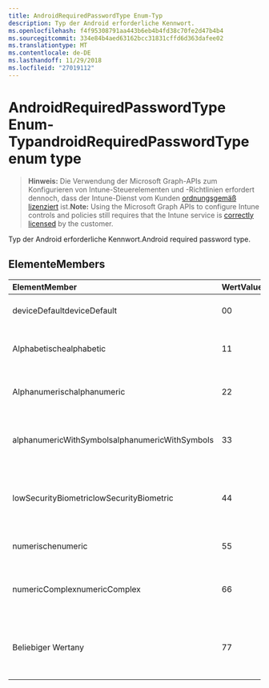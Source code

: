```yaml
---
title: AndroidRequiredPasswordType Enum-Typ
description: Typ der Android erforderliche Kennwort.
ms.openlocfilehash: f4f95308791aa443b6eb4b4fd38c70fe2d47b4b4
ms.sourcegitcommit: 334e84b4aed63162bcc31831cffd6d363dafee02
ms.translationtype: MT
ms.contentlocale: de-DE
ms.lasthandoff: 11/29/2018
ms.locfileid: "27019112"
---
```

# <a name="androidrequiredpasswordtype-enum-type"></a><span data-ttu-id="119cd-103">AndroidRequiredPasswordType Enum-Typ</span><span class="sxs-lookup"><span data-stu-id="119cd-103">androidRequiredPasswordType enum type</span></span>

> <span data-ttu-id="119cd-104">**Hinweis:** Die Verwendung der Microsoft Graph-APIs zum Konfigurieren von Intune-Steuerelementen und -Richtlinien erfordert dennoch, dass der Intune-Dienst vom Kunden [ordnungsgemäß lizenziert](https://go.microsoft.com/fwlink/?linkid=839381) ist.</span><span class="sxs-lookup"><span data-stu-id="119cd-104">**Note:** Using the Microsoft Graph APIs to configure Intune controls and policies still requires that the Intune service is [correctly licensed](https://go.microsoft.com/fwlink/?linkid=839381) by the customer.</span></span>

<span data-ttu-id="119cd-105">Typ der Android erforderliche Kennwort.</span><span class="sxs-lookup"><span data-stu-id="119cd-105">Android required password type.</span></span>
## <a name="members"></a><span data-ttu-id="119cd-106">Elemente</span><span class="sxs-lookup"><span data-stu-id="119cd-106">Members</span></span>
|<span data-ttu-id="119cd-107">Element</span><span class="sxs-lookup"><span data-stu-id="119cd-107">Member</span></span>|<span data-ttu-id="119cd-108">Wert</span><span class="sxs-lookup"><span data-stu-id="119cd-108">Value</span></span>|<span data-ttu-id="119cd-109">Beschreibung</span><span class="sxs-lookup"><span data-stu-id="119cd-109">Description</span></span>|
|:---|:---|:---|
|<span data-ttu-id="119cd-110">deviceDefault</span><span class="sxs-lookup"><span data-stu-id="119cd-110">deviceDefault</span></span>|<span data-ttu-id="119cd-111">0</span><span class="sxs-lookup"><span data-stu-id="119cd-111">0</span></span>|<span data-ttu-id="119cd-112">Gerät Standardwert, keine beabsichtigt.</span><span class="sxs-lookup"><span data-stu-id="119cd-112">Device default value, no intent.</span></span>|
|<span data-ttu-id="119cd-113">Alphabetische</span><span class="sxs-lookup"><span data-stu-id="119cd-113">alphabetic</span></span>|<span data-ttu-id="119cd-114">1</span><span class="sxs-lookup"><span data-stu-id="119cd-114">1</span></span>|<span data-ttu-id="119cd-115">Alphabetische erforderliche Kennwort.</span><span class="sxs-lookup"><span data-stu-id="119cd-115">Alphabetic password required.</span></span>|
|<span data-ttu-id="119cd-116">Alphanumerisch</span><span class="sxs-lookup"><span data-stu-id="119cd-116">alphanumeric</span></span>|<span data-ttu-id="119cd-117">2</span><span class="sxs-lookup"><span data-stu-id="119cd-117">2</span></span>|<span data-ttu-id="119cd-118">Alphanumerisches Kennwort erforderlich.</span><span class="sxs-lookup"><span data-stu-id="119cd-118">Alphanumeric password required.</span></span>|
|<span data-ttu-id="119cd-119">alphanumericWithSymbols</span><span class="sxs-lookup"><span data-stu-id="119cd-119">alphanumericWithSymbols</span></span>|<span data-ttu-id="119cd-120">3</span><span class="sxs-lookup"><span data-stu-id="119cd-120">3</span></span>|<span data-ttu-id="119cd-121">Alphanumerisch mit Symbole erforderliche Kennwort.</span><span class="sxs-lookup"><span data-stu-id="119cd-121">Alphanumeric with symbols password required.</span></span>|
|<span data-ttu-id="119cd-122">lowSecurityBiometric</span><span class="sxs-lookup"><span data-stu-id="119cd-122">lowSecurityBiometric</span></span>|<span data-ttu-id="119cd-123">4</span><span class="sxs-lookup"><span data-stu-id="119cd-123">4</span></span>|<span data-ttu-id="119cd-124">Niedrige Sicherheit Biometrik basierend erforderliche Kennwort.</span><span class="sxs-lookup"><span data-stu-id="119cd-124">Low security biometrics based password required.</span></span>|
|<span data-ttu-id="119cd-125">numerische</span><span class="sxs-lookup"><span data-stu-id="119cd-125">numeric</span></span>|<span data-ttu-id="119cd-126">5</span><span class="sxs-lookup"><span data-stu-id="119cd-126">5</span></span>|<span data-ttu-id="119cd-127">Numerische erforderliche Kennwort.</span><span class="sxs-lookup"><span data-stu-id="119cd-127">Numeric password required.</span></span>|
|<span data-ttu-id="119cd-128">numericComplex</span><span class="sxs-lookup"><span data-stu-id="119cd-128">numericComplex</span></span>|<span data-ttu-id="119cd-129">6</span><span class="sxs-lookup"><span data-stu-id="119cd-129">6</span></span>|<span data-ttu-id="119cd-130">Numerische komplexe Kennwort erforderlich.</span><span class="sxs-lookup"><span data-stu-id="119cd-130">Numeric complex password required.</span></span>|
|<span data-ttu-id="119cd-131">Beliebiger Wert</span><span class="sxs-lookup"><span data-stu-id="119cd-131">any</span></span>|<span data-ttu-id="119cd-132">7</span><span class="sxs-lookup"><span data-stu-id="119cd-132">7</span></span>|<span data-ttu-id="119cd-133">Ein Kennwort oder ein Muster ist erforderlich, und alle akzeptabel ist.</span><span class="sxs-lookup"><span data-stu-id="119cd-133">A password or pattern is required, and any is acceptable.</span></span>|



